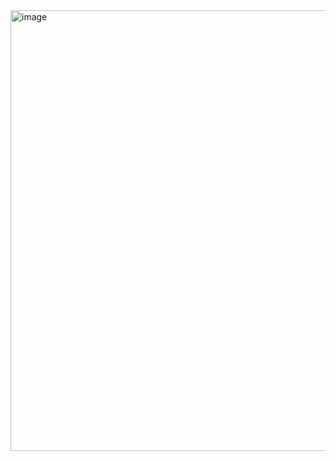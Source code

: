 <img width="705" alt="image" src="https://github.com/brightgeevarghese/MultiplePreviews/assets/27910029/e15e79c2-de43-4552-8e05-57ada27cddd2">
